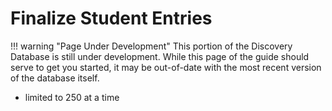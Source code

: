 # Finalize Student Entries

!!! warning "Page Under Development"
    This portion of the Discovery Database is still under development. While this page of the guide should serve to get you started, it may be out-of-date with the most recent version of the database itself.

- limited to 250 at a time